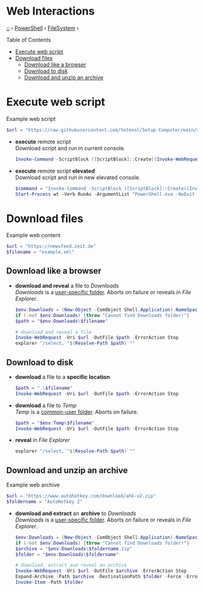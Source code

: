 <h1> Web Interactions</h1>

[⌂](../../README.md) › [PowerShell](../../README.md) › [FileSystem](filesystem.md) ›

Table of Contents
- [Execute web script](#execute-web-script)
- [Download files](#download-files)
  - [Download like a browser](#download-like-a-browser)
  - [Download to disk](#download-to-disk)
  - [Download and unzip an archive](#download-and-unzip-an-archive)

# Execute web script

Example web script
```powershell
$url = "https://raw.githubusercontent.com/Yetenol/Setup-Computer/main/script/test.ps1.bat"
```

- **execute** remote script  
    Download script and run in current console.
    ```powershell
    Invoke-Command -ScriptBlock ([ScriptBlock]::Create((Invoke-WebRequest -Uri $url)))
    ```

- **execute** remote script **elevated**  
    Download script and run in new elevated console.
    ```powershell
    $command = "Invoke-Command -ScriptBlock ([ScriptBlock]::Create((Invoke-WebRequest -Uri $url)))"
    Start-Process wt -Verb RunAs -ArgumentList "PowerShell.exe -NoExit -Command $command"
    ```

# Download files

Example web content
```powershell
$url = "https://newsfeed.zeit.de"
$filename = "example.xml"
```

## Download like a browser
- **download and reveal** a file to _Downloads_  
    _Downloads_ is a [user-specific folder](../../windows/known-folders/user-folders.md). 
    Aborts on failure or reveals in _File Explorer_.
    ```powershell
    $env:Downloads = (New-Object -ComObject Shell.Application).NameSpace('shell:::{374DE290-123F-4565-9164-39C4925E467B}').Self.Path
    if (-not $env:Downloads) {throw "Cannot find Downloads folder!"}
    $path = "$env:Downloads\$filename"
    
    # download and reveal a file
    Invoke-WebRequest -Uri $url -OutFile $path -ErrorAction Stop
    explorer "/select,`"$(Resolve-Path $path)`""
    ```

## Download to disk
- **download** a file to a **specific location**  
    ```powershell
    $path = ".\$filename"
    Invoke-WebRequest -Uri $url -OutFile $path -ErrorAction Stop
    ```

- **download** a file to _Temp_  
    _Temp_ is a [common-user folder](../../windows/known-folders/user-folders.md). 
    Aborts on failure.
    ```powershell
    $path = "$env:Temp\$filename"
    Invoke-WebRequest -Uri $url -OutFile $path -ErrorAction Stop
    ```
- **reveal** in _File Explorer_
    ```powershell
    explorer "/select,`"$(Resolve-Path $path)`""
    ```


## Download and unzip an archive

Example web archive
```powershell
$url = "https://www.autohotkey.com/download/ahk-v2.zip"
$foldername = "AutoHotkey 2"
```

- **download and extract** an **archive** to _Downloads_  
    _Downloads_ is a [user-specific folder](../../windows/known-folders/user-folders.md). 
    Aborts on failure or reveals in _File Explorer_.
    ```powershell
    $env:Downloads = (New-Object -ComObject Shell.Application).NameSpace('shell:::{374DE290-123F-4565-9164-39C4925E467B}').Self.Path
    if (-not $env:Downloads) {throw "Cannot find Downloads folder!"}
    $archive = "$env:Downloads\$foldername.zip"
    $folder = "$env:Downloads\$foldername"

    # download, extract and reveal an archive
    Invoke-WebRequest -Uri $url -OutFile $archive -ErrorAction Stop
    Expand-Archive -Path $archive -DestinationPath $folder -Force -ErrorAction Stop
    Invoke-Item -Path $folder
    ```